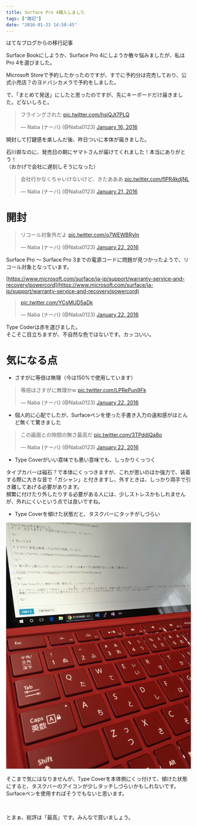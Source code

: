 ```yaml
---
title: Surface Pro 4購入しました
tags: ["雑記"]
date: "2016-01-23 14:50:45"
---
```


<div class="alert info">
はてなブログからの移行記事
</div>

Surface Bookにしようか、Surface Pro 4にしようか散々悩みましたが、私はPro 4を選びました。

Microsoft Storeで予約したかったのですが、すでに予約分は完売しており、公式小売店？のヨドバシカメラで予約をしました。

で、「まとめて発送」にしたと思ったのですが、先にキーボードだけ届きました。どないしろと。

<blockquote class="twitter-tweet"><p lang="ja" dir="ltr">フライングされた <a href="https://t.co/hsjQJt7PLQ">pic.twitter.com/hsjQJt7PLQ</a></p>&mdash; Naba (ナーバ) (@Naba0123) <a href="https://twitter.com/Naba0123/status/688236596739493889?ref_src=twsrc%5Etfw">January 16, 2016</a></blockquote> <script async src="https://platform.twitter.com/widgets.js" charset="utf-8"></script>

開封して打鍵感を楽しんだ後、昨日ついに本体が届きました。

石川県なのに、発売日の朝にヤマトさんが届けてくれました！本当にありがとう！  
（おかげで会社に遅刻しそうになった）

<blockquote class="twitter-tweet"><p lang="ja" dir="ltr">会社行かなくちゃいけないけど、きたあああ <a href="https://t.co/flPR4kdjNL">pic.twitter.com/flPR4kdjNL</a></p>&mdash; Naba (ナーバ) (@Naba0123) <a href="https://twitter.com/Naba0123/status/690317346661990400?ref_src=twsrc%5Etfw">January 21, 2016</a></blockquote> <script async src="https://platform.twitter.com/widgets.js" charset="utf-8"></script>

# 開封

<blockquote class="twitter-tweet"><p lang="ja" dir="ltr">リコール対象外だよ <a href="https://t.co/o7WEWBRyIn">pic.twitter.com/o7WEWBRyIn</a></p>&mdash; Naba (ナーバ) (@Naba0123) <a href="https://twitter.com/Naba0123/status/690469807720939520?ref_src=twsrc%5Etfw">January 22, 2016</a></blockquote> <script async src="https://platform.twitter.com/widgets.js" charset="utf-8"></script>

Surface Pro ～ Surface Pro 3までの電源コードに問題が見つかったようで、リコール対象となっています。

[https://www.microsoft.com/surface/ja-jp/support/warranty-service-and-recovery/powercord](https://www.microsoft.com/surface/ja-jp/support/warranty-service-and-recovery/powercord)

<blockquote class="twitter-tweet"><p lang="und" dir="ltr"><a href="https://t.co/YCsMUD5aDk">pic.twitter.com/YCsMUD5aDk</a></p>&mdash; Naba (ナーバ) (@Naba0123) <a href="https://twitter.com/Naba0123/status/690471653978083328?ref_src=twsrc%5Etfw">January 22, 2016</a></blockquote> <script async src="https://platform.twitter.com/widgets.js" charset="utf-8"></script>

Type Coderは赤を選びました。  
そこそこ目立ちますが、不自然な色ではないです。カッコいい。

# 気になる点

* さすがに等倍は無理（今は150%で使用しています）

<blockquote class="twitter-tweet"><p lang="ja" dir="ltr">等倍はさすがに無理かw <a href="https://t.co/LPRePun9Fk">pic.twitter.com/LPRePun9Fk</a></p>&mdash; Naba (ナーバ) (@Naba0123) <a href="https://twitter.com/Naba0123/status/690476532498694144?ref_src=twsrc%5Etfw">January 22, 2016</a></blockquote> <script async src="https://platform.twitter.com/widgets.js" charset="utf-8"></script>

* 個人的に心配でしたが、Surfaceペンを使った手書き入力の違和感がほとんど無くて驚きました

<blockquote class="twitter-tweet"><p lang="ja" dir="ltr">この画面との隙間の無さ最高だ <a href="https://t.co/3TPddiQa8o">pic.twitter.com/3TPddiQa8o</a></p>&mdash; Naba (ナーバ) (@Naba0123) <a href="https://twitter.com/Naba0123/status/690478977387900928?ref_src=twsrc%5Etfw">January 22, 2016</a></blockquote> <script async src="https://platform.twitter.com/widgets.js" charset="utf-8"></script>

* Type Coverがいい意味でも悪い意味でも、しっかりくっつく

タイプカバーは磁石？で本体にくっつきますが、これが思いのほか強力で、装着する際に大きな音で「ガシャン」と付きますし、外すときは、しっかり両手で引き離してあげる必要があります。  
頻繁に付けたり外したりする必要がある人には、少しストレスかもしれませんが、外れにくいという点では良いですね。

* Type Coverを傾けた状態だと、タスクバーにタッチがしづらい

![](20160123144735.jpg)

そこまで気にはなりませんが、Type Coverを本体側にくっ付けて、傾けた状態にすると、タスクバーのアイコンが少しタッチしづらいかもしれないです。  
Surfaceペンを使用すればそうでもないと思います。

<br>

とまぁ、総評は「最高」です。みんなで買いましょう。
